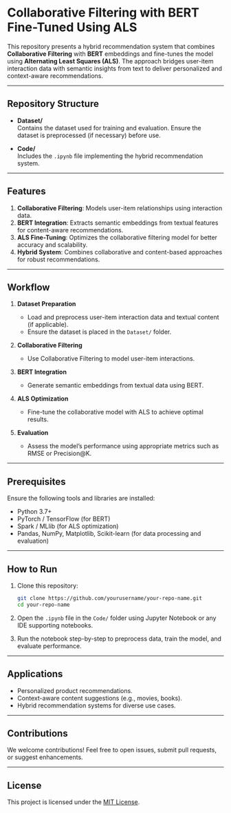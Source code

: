 # Collaborative Filtering with BERT Fine-Tuned Using ALS  

This repository presents a hybrid recommendation system that combines **Collaborative Filtering** with **BERT** embeddings and fine-tunes the model using **Alternating Least Squares (ALS)**. The approach bridges user-item interaction data with semantic insights from text to deliver personalized and context-aware recommendations.  

---

## Repository Structure  

- **Dataset/**  
  Contains the dataset used for training and evaluation. Ensure the dataset is preprocessed (if necessary) before use.  

- **Code/**  
  Includes the `.ipynb` file implementing the hybrid recommendation system.  

---

## Features  

1. **Collaborative Filtering**: Models user-item relationships using interaction data.  
2. **BERT Integration**: Extracts semantic embeddings from textual features for content-aware recommendations.  
3. **ALS Fine-Tuning**: Optimizes the collaborative filtering model for better accuracy and scalability.  
4. **Hybrid System**: Combines collaborative and content-based approaches for robust recommendations.  

---

## Workflow  

1. **Dataset Preparation**  
   - Load and preprocess user-item interaction data and textual content (if applicable).  
   - Ensure the dataset is placed in the `Dataset/` folder.  

2. **Collaborative Filtering**  
   - Use Collaborative Filtering to model user-item interactions.  

3. **BERT Integration**  
   - Generate semantic embeddings from textual data using BERT.  

4. **ALS Optimization**  
   - Fine-tune the collaborative model with ALS to achieve optimal results.  

5. **Evaluation**  
   - Assess the model’s performance using appropriate metrics such as RMSE or Precision@K.  

---

## Prerequisites  

Ensure the following tools and libraries are installed:  
- Python 3.7+  
- PyTorch / TensorFlow (for BERT)  
- Spark / MLlib (for ALS optimization)  
- Pandas, NumPy, Matplotlib, Scikit-learn (for data processing and evaluation)  

---

## How to Run  

1. Clone this repository:  
   ```bash  
   git clone https://github.com/yourusername/your-repo-name.git  
   cd your-repo-name  
   ```
   
2. Open the `.ipynb` file in the `Code/` folder using Jupyter Notebook or any IDE supporting notebooks.  

3. Run the notebook step-by-step to preprocess data, train the model, and evaluate performance.  

---

## Applications  

- Personalized product recommendations.  
- Context-aware content suggestions (e.g., movies, books).  
- Hybrid recommendation systems for diverse use cases.  

---

## Contributions  

We welcome contributions! Feel free to open issues, submit pull requests, or suggest enhancements.  

---

## License  

This project is licensed under the [MIT License](LICENSE). 
